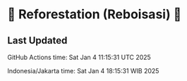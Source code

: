 
# 🌳 Reforestation (Reboisasi) 🌲

## Last Updated

GitHub Actions time: Sat Jan  4 11:15:31 UTC 2025

Indonesia/Jakarta time: Sat Jan  4 18:15:31 WIB 2025
